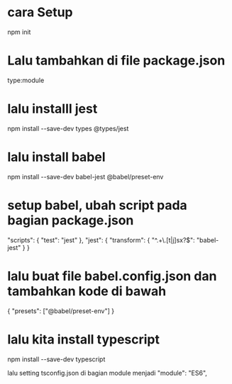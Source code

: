 # cara Setup

npm init

# Lalu tambahkan di file package.json

type:module

# lalu instalIl jest

npm install --save-dev types @types/jest

# lalu install babel

npm install --save-dev babel-jest @babel/preset-env

# setup babel, ubah script pada bagian package.json


"scripts": {
"test": "jest"
},
"jest": {
"transform": {
"^.+\\.[t|j]sx?$": "babel-jest"
}
}

# lalu buat file babel.config.json dan tambahkan kode di bawah

{
"presets": ["@babel/preset-env"]
}

# lalu kita install typescript

npm install --save-dev typescript

lalu setting tsconfig.json di bagian module menjadi
"module": "ES6",
